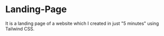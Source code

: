 # Landing-Page
It is a landing page of a website which I created in just "5 minutes" using Tailwind CSS.
